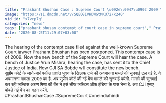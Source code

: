 ```yaml
---
title: "Prashant Bhushan Case : Supreme Court \u092e\u0947\u0902 2009 \u0915\u0947 Contempt Case \u092e\u0947\u0902 \u0938\u0941\u0928\u0935\u093e\u0908 \u091f\u0932\u0940 \u0935\u0928\u0907\u0902\u0921\u093f\u092f\u093e \u0939\u093f\u0902\u0926\u0940"
image: "https://s1.dmcdn.net/v/SQBDS1VHDWGtMKU72/x240"
vid_id: "x7vrp7g"
categories: "news"
tags: ["prashant bhusan contempt of court case in supreme court"," Prashant Bhushan"," Supreme Court"]
date: "2020-08-26T11:29:07+03:00"
---
```

The hearing of the contempt case filed against the well-known Supreme Court lawyer Prashant Bhushan has been postponed. This contempt case is of 2009. Now the new bench of the Supreme Court will hear the case. A bench of Justice Arun Mishra, hearing the case, has sent it to the Chief Justice of India. Now CJI SA Bobde will constitute the new bench.    <br>सुप्रीम कोर्ट के जाने-माने वकील प्रशांत भूषण के खिलाफ दर्ज की अवमानना मामले की सुनवाई टल गई है. ये अवमानना मामला 2009 का है. अब सुप्रीम कोर्ट की नई बेंच मामले की सुनवाई करेगी. मामले की सुनवाई कर रही जस्टिस अरुण मिश्रा की बेंच ने इसे चीफ जस्टिस ऑफ इंडिया के पास भेजा है. अब CJI एसए बोबडे नई बेंच का गठन करेंगे.    <br>#PrashantBhushanCase #SupremeCourt #oneindiahindi
